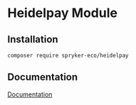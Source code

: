 # Heidelpay Module

## Installation

```
composer require spryker-eco/heidelpay
```

## Documentation

[Documentation](https://academy.spryker.com/developing_with_spryker/industry_partner_integration/integration_payment_heidelpay.html)